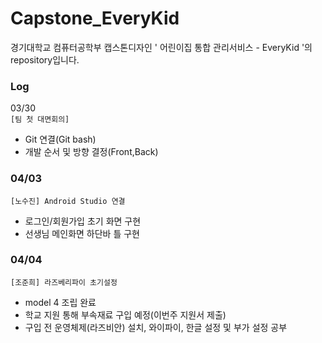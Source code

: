 # Capstone_EveryKid

경기대학교 컴퓨터공학부 캡스톤디자인 ' 어린이집 통합 관리서비스 - EveryKid '의 repository입니다.

### Log
03/30   
``` [팀 첫 대면회의] ```
 - Git 연결(Git bash)
 - 개발 순서 및 방향 결정(Front,Back)
### 04/03
```[노수진] Android Studio 연결```
- 로그인/회원가입 초기 화면 구현
- 선생님 메인화면 하단바 틀 구현

### 04/04
``` [조준희] 라즈베리파이 초기설정 ```
- model 4 조립 완료
- 학교 지원 통해 부속재료 구입 예정(이번주 지원서 제출)
- 구입 전 운영체제(라즈비안) 설치, 와이파이, 한글 설정 및 부가 설정 공부

